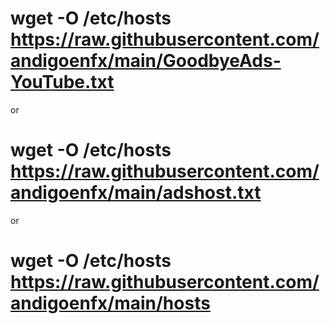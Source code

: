 # wget -O /etc/hosts https://raw.githubusercontent.com/andigoenfx/main/GoodbyeAds-YouTube.txt

or

# wget -O /etc/hosts https://raw.githubusercontent.com/andigoenfx/main/adshost.txt

or

# wget -O /etc/hosts https://raw.githubusercontent.com/andigoenfx/main/hosts
